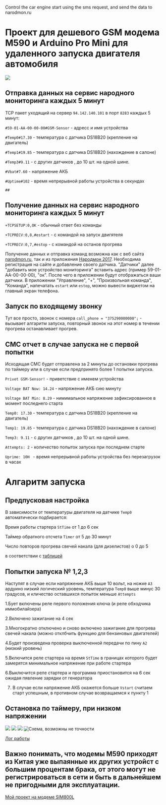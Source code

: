 Control the car engine start using the sms request, and send the data to narodmon.ru 

# Проект для дешевого GSM модема M590 и Arduino Pro Mini для удаленного запуска двигателя автомобиля


![](https://github.com/martinhol221/M590_autostart_car_engine/blob/master/other/188cce5s-960.jpg)


## Отправка данных на сервис народного мониторинга каждых 5 минут

TCP пакет уходящий на сервер `94.142.140.101` в порт `8283` каждых 5 минут:

`#59-01-AA-00-00-00#GSM-Sensor`  - адресс и имя устройства      

`#Temp0#17.30`                   - температура с датчика DS18B20 (крепление на двигатель)

`#Temp1#19.85`                   - температура с датчика DS18B20 (нахождение в салоне)

`#Temp3#9.11`                    - с других датчиков , до 10 шт. на одной шине.

`#Vbat#7.60`                     - напряжение АКБ

`#Uptime#102`                    - время непрерывной работы устройства в секундах

`##`                             

## Получение данных на сервис народного мониторинга каждых 5 минут

`+TCPSETUP:0,OK`                 - обычный ответ без команды

`+TCPRECV:0,8,#estart`           - с командой на запуск двигятеля

`+TCPRECV:0,7,#estop`            - с командой на останов прогрева

Получение данных и отправка команд возможна как с веб сайта [narodmon.ru](https://narodmon.ru), так и из приложения [Народмон 2017](https://play.google.com/store/apps/details?id=com.axbxcx.narodmon&hl=ru). Необходима регистрация на сайте и добавление своего датчика. "Датчики" далее  "добавить мое устройство мониторинга" вставить адрес (пример 59-01-AA-00-00-00), "ок". После чего в приложении будут отображаться ваши датчики. В приложении "Управление", "+", "Произвольная команда", "Команда", напечатать `estart` или `estop`, можно вывести виджетом на главный экран телефона. 

## Запуск по входящему звонку

Тут все просто, звонок с номера `call_phone = "375290000000";` - вызывает алгаритм запуска, повторный звонок на этот номер в течении прогрева останавливает прогрев.

## СМС отчет в случае запуска не с первой попытки

Исходящая СМС будет отправлена за 2 минуты до остановки прогрева по таймеру или в случае если предпринято более 1 попытки запуска.

`Privet GSM-Sensor!`           - приветствие с именем устройства

`Voltage BAT Now: 14.24`       - напряжение АКБ сию минуту

`Voltage BAT Min: 8.29`        - нимимальное напряжение зафиксированное в момент последнего старта 

`Temp0: 17.30`                  - температура с датчика DS18B20 (крепление на двигатель)

`Temp1: 19.85`                  - температура с датчика DS18B20 (нахождение в салоне)

`Temp3: 9.11`                   - с других датчиков , до 10 шт. на одной шине.

`Attempts: 2`                   - количество попыток запуска при последнем старте

`Uprime: 10H `                  - время непрерывной работы устройства без перезагрузок в часах


#  Алгаритм запуска

 ## Предпусковая настройка
 
 В зависимости от температуры двигателя на датчике `Temp0` автоматически подбирается:
 
 Время работы стартера `StTime` от 1 до 6 сек 
 
 Таймер обратного отсчета `Timer` от 5 до 30 минут

 Число повторов прогрева свечей накала (для дизелистов) о 0 до 5
 
 в соответствии с [таблицей](https://raw.githubusercontent.com/martinhol221/M590_autostart_car_engine/master/other/calibr.log)
 
 ## Попытки запуска № 1,2,3 

 Наступят в случае если напряжение АКБ выше 10 вольт, на ножке `A3` ардуино низкий логический уровень, температура `Temp0` выше минус 30 градусов, и кличество оставшихся попыток меньше `Attempts`
 
1.Бует включены реле первого положения ключа (и реле обходчика иммобилайзера)

2.Включено зажигание на 4 сек

3.Многократно отключено и сново включено зажигание для прогрева свечей накала (можно отклбчить функцию для бензиновых двигателей)

4.Будет произведена проверка выключенной передачи по пину `A2` (низкий уровень) 

5.Включится реле стартера на время `StTime` в границах которого будет замерятся минимальное напряжение при работе стартера

6.Выключится реле стартера и программа приостановится на 6 сек ожидая пявление зарядки от генератора

7. В случае если напряжение АКБ окажется больше `Vstart` считаем старт успешным, в противном случае возвращаемся к пункту 1 
 
 ## Остановка по таймеру, при низком напряжении

![](https://github.com/martinhol221/M590_autostart_car_engine/blob/master/other/IMG_3714.JPG)
![](https://github.com/martinhol221/M590_autostart_car_engine/blob/master/other/IMG_3712-001.JPG)
![](https://github.com/martinhol221/M590_autostart_car_engine/blob/master/other/IMG_3711-002.JPG)
![Схема, возможны не точности](https://github.com/martinhol221/M590_autostart_car_engine/blob/master/other/Shema.jpg)

[Лог работы](https://raw.githubusercontent.com/martinhol221/M590_autostart_car_engine/master/other/send_data_narodmon.log)



## Важно понимать, что модемы М590 приходят из Китая уже выпаянные их других устройст с большим процентам брака, от этого могут не регистрироваться в сети и быть в дальнейшем не пригодными для эксплуатации.

[Мой проект на модеме SIM800L](https://github.com/martinhol221/SIM800L_DTMF_control)
